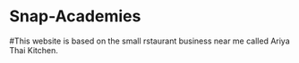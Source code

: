 # Snap-Academies

#This website is based on the small rstaurant business near me called Ariya Thai Kitchen.
